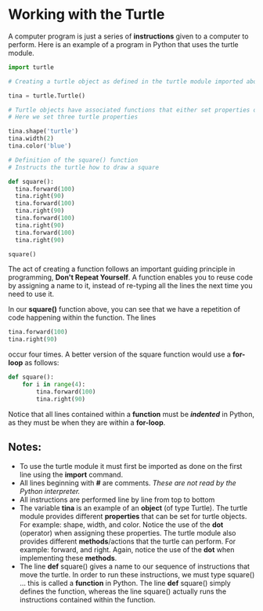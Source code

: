 # Working with the Turtle

A computer program is just a series of **instructions** given to a computer to perform.  Here is an example of a program in Python that uses the turtle module.

```python
import turtle

# Creating a turtle object as defined in the turtle module imported above

tina = turtle.Turtle()

# Turtle objects have associated functions that either set properties of the turtle or move the turtle.
# Here we set three turtle properties

tina.shape('turtle')
tina.width(2)
tina.color('blue')

# Definition of the square() function
# Instructs the turtle how to draw a square

def square():
  tina.forward(100)
  tina.right(90)
  tina.forward(100)
  tina.right(90)
  tina.forward(100)
  tina.right(90)
  tina.forward(100)
  tina.right(90)

square()
```

The act of creating a function follows an important guiding principle in programming, **Don't Repeat Yourself**.  A function enables you to reuse code by assigning a name to it, instead of re-typing all the lines the next time you need to use it.

In our **square()** function above, you can see that we have a repetition of code happening within the function.  The lines

```python
tina.forward(100)
tina.right(90)
```
occur four times.  A better version of the square function would use a **for-loop** as follows:

```python
def square():
    for i in range(4):
        tina.forward(100)
        tina.right(90)
```

Notice that all lines contained within a **function** must be ***indented*** in Python, as they must be when they are within a **for-loop**.

## Notes:

* To use the turtle module it must first be imported as done on the first line using the **import** command.
* All lines beginning with **\#** are comments.  _These are not read by the Python interpreter._
* All instructions are performed line by line from top to bottom
* The variable **tina** is an example of an **object** \(of type Turtle\).  The turtle module provides different **properties** that can be set for turtle objects.  For example:  shape, width, and color.  Notice the use of the **dot** \(operator\) when assigning these properties.  The turtle module also provides different **methods**/actions that the turtle can perform.  For example: forward, and right.  Again, notice the use of the **dot** when implementing these **methods**.
* The line **def** square\(\) gives a name to our sequence of instructions that move the turtle.  In order to run these instructions, we must type square\(\) ... this is called a **function** in Python.  The line **def** square\(\) simply defines the function, whereas the line square\(\) actually runs the instructions contained within the function.